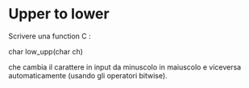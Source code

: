 # Upper to lower #

Scrivere una function C :

char low_upp(char ch)

che cambia il carattere in input da minuscolo in maiuscolo e viceversa automaticamente (usando gli operatori bitwise).
